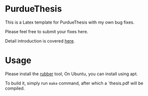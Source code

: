# PurdueThesis

This is a Latex template for PurdueThesis with my own bug fixes.

Please feel free to submit your fixes here.

Detail introduction is covered [here](https://engineering.purdue.edu/~mark/PurdueThesis/).

# Usage 

Please install the 
[rubber](https://www.systutorials.com/docs/linux/man/1-rubber/) tool,
On Ubuntu, you can install using apt.

To build it, simply run `make` command, after which a `thesis.pdf
will be compiled.
